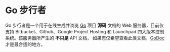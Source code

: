 Go 步行者
========

Go 步行者是一个用于在线生成并浏览 <a target="_blank" href="http://golang.org/">Go</a> 项目 <b>源码</b> 文档的 Web 服务器，目前仅支持 Bitbucket、Github、Google Project Hosting 和 Launchpad 四大版本控制系统。该服务器所产生的 <b>不只是</b> API 文档， 如果您仅希望查看此类文档，<a target="_blank" href="http://godoc.org/">GoDoc</a> 才是最合适的地方。